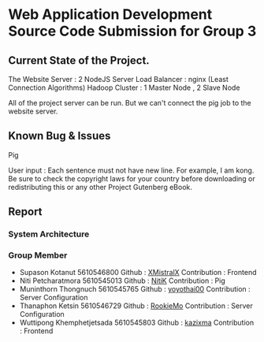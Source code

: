 # Web Application Development Source Code Submission for Group 3
## Current State of the Project.
The Website Server   : 2 NodeJS Server
Load Balancer : nginx (Least Connection Algorithms)
Hadoop Cluster : 1  Master Node  , 2  Slave Node

All of the project server can be run. But we can't connect the
pig job to the website server.

## Known Bug & Issues

Pig

User input : Each sentence must not have new line. For example,
I am kong.
Be sure to check the copyright laws for your country before downloading or redistributing this or any other Project Gutenberg eBook.

## Report

### System Architecture
### Group Member
- Supason Kotanut 5610546800 Github : [XMistralX](https://github.com/XMistralX/)
Contribution : Frontend
- Niti Petcharatmora 5610545013 Github : [NitiK](https://github.com/NitiK) Contribution : Pig
- Muninthorn Thongnuch 5610545765 Github : [yoyothai00](https://github.com/yoyothai00) Contribution : Server Configuration
- Thanaphon Ketsin 5610546729 Github : [RookieMo](https://github.com/RookieMo) Contribution : Server Configuration
- Wuttipong Khemphetjetsada 5610545803 Github : [kazixma](https://github.com/kazixma) Contribution : Frontend
